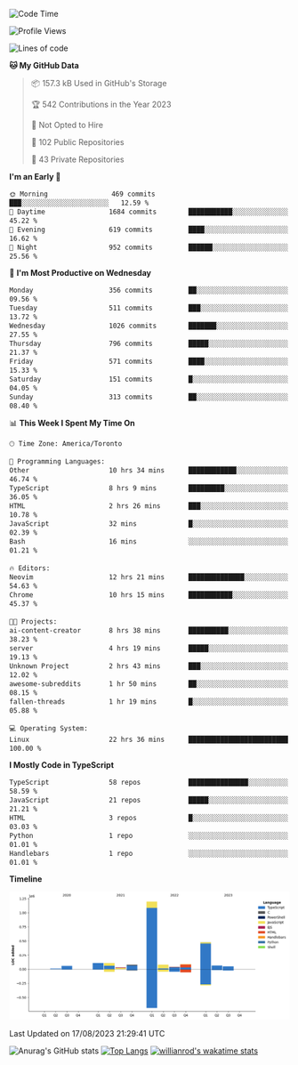 <!--START_SECTION:waka-->
![Code Time](http://img.shields.io/badge/Code%20Time-480%20hrs%2015%20mins-blue)

![Profile Views](http://img.shields.io/badge/Profile%20Views-0-blue)

![Lines of code](https://img.shields.io/badge/From%20Hello%20World%20I%27ve%20Written-2.4%20million%20lines%20of%20code-blue)

**🐱 My GitHub Data** 

> 📦 157.3 kB Used in GitHub's Storage 
 > 
> 🏆 542 Contributions in the Year 2023
 > 
> 🚫 Not Opted to Hire
 > 
> 📜 102 Public Repositories 
 > 
> 🔑 43 Private Repositories 
 > 
**I'm an Early 🐤** 

```text
🌞 Morning                469 commits         ███░░░░░░░░░░░░░░░░░░░░░░   12.59 % 
🌆 Daytime                1684 commits        ███████████░░░░░░░░░░░░░░   45.22 % 
🌃 Evening                619 commits         ████░░░░░░░░░░░░░░░░░░░░░   16.62 % 
🌙 Night                  952 commits         ██████░░░░░░░░░░░░░░░░░░░   25.56 % 
```
📅 **I'm Most Productive on Wednesday** 

```text
Monday                   356 commits         ██░░░░░░░░░░░░░░░░░░░░░░░   09.56 % 
Tuesday                  511 commits         ███░░░░░░░░░░░░░░░░░░░░░░   13.72 % 
Wednesday                1026 commits        ███████░░░░░░░░░░░░░░░░░░   27.55 % 
Thursday                 796 commits         █████░░░░░░░░░░░░░░░░░░░░   21.37 % 
Friday                   571 commits         ████░░░░░░░░░░░░░░░░░░░░░   15.33 % 
Saturday                 151 commits         █░░░░░░░░░░░░░░░░░░░░░░░░   04.05 % 
Sunday                   313 commits         ██░░░░░░░░░░░░░░░░░░░░░░░   08.40 % 
```


📊 **This Week I Spent My Time On** 

```text
🕑︎ Time Zone: America/Toronto

💬 Programming Languages: 
Other                    10 hrs 34 mins      ████████████░░░░░░░░░░░░░   46.74 % 
TypeScript               8 hrs 9 mins        █████████░░░░░░░░░░░░░░░░   36.05 % 
HTML                     2 hrs 26 mins       ███░░░░░░░░░░░░░░░░░░░░░░   10.78 % 
JavaScript               32 mins             █░░░░░░░░░░░░░░░░░░░░░░░░   02.39 % 
Bash                     16 mins             ░░░░░░░░░░░░░░░░░░░░░░░░░   01.21 % 

🔥 Editors: 
Neovim                   12 hrs 21 mins      ██████████████░░░░░░░░░░░   54.63 % 
Chrome                   10 hrs 15 mins      ███████████░░░░░░░░░░░░░░   45.37 % 

🐱‍💻 Projects: 
ai-content-creator       8 hrs 38 mins       ██████████░░░░░░░░░░░░░░░   38.23 % 
server                   4 hrs 19 mins       █████░░░░░░░░░░░░░░░░░░░░   19.13 % 
Unknown Project          2 hrs 43 mins       ███░░░░░░░░░░░░░░░░░░░░░░   12.02 % 
awesome-subreddits       1 hr 50 mins        ██░░░░░░░░░░░░░░░░░░░░░░░   08.15 % 
fallen-threads           1 hr 19 mins        █░░░░░░░░░░░░░░░░░░░░░░░░   05.88 % 

💻 Operating System: 
Linux                    22 hrs 36 mins      █████████████████████████   100.00 % 
```

**I Mostly Code in TypeScript** 

```text
TypeScript               58 repos            ███████████████░░░░░░░░░░   58.59 % 
JavaScript               21 repos            █████░░░░░░░░░░░░░░░░░░░░   21.21 % 
HTML                     3 repos             █░░░░░░░░░░░░░░░░░░░░░░░░   03.03 % 
Python                   1 repo              ░░░░░░░░░░░░░░░░░░░░░░░░░   01.01 % 
Handlebars               1 repo              ░░░░░░░░░░░░░░░░░░░░░░░░░   01.01 % 
```



**Timeline**

![Lines of Code chart](https://raw.githubusercontent.com/wise-introvert/wise-introvert/master/assets/bar_graph.png)


 Last Updated on 17/08/2023 21:29:41 UTC
<!--END_SECTION:waka-->

![Anurag's GitHub stats](https://github-readme-stats.vercel.app/api?username=wise-introvert&count_private=true&show_icons=true)
[![Top Langs](https://github-readme-stats.vercel.app/api/top-langs/?username=wise-introvert&langs_count=10)](https://github.com/anuraghazra/github-readme-stats)
[![willianrod's wakatime stats](https://github-readme-stats.vercel.app/api/wakatime?username=wiseintrovert)](https://github.com/anuraghazra/github-readme-stats)

